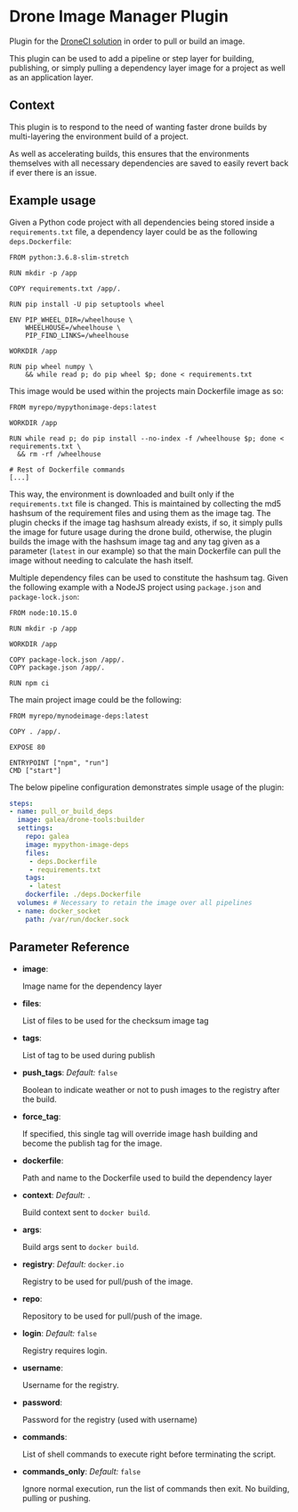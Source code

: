 # Drone Image Manager Plugin
Plugin for the [DroneCI solution](https://drone.io) in order to pull or build an image.

This plugin can be used to add a pipeline or step layer for building, publishing, or simply pulling a dependency
layer image for a project as well as an application layer.

## Context

This plugin is to respond to the need of wanting faster drone builds by multi-layering the environment build
of a project.

As well as accelerating builds, this ensures that the environments themselves with all necessary dependencies
are saved to easily revert back if ever there is an issue.

## Example usage

Given a Python code project with all dependencies being stored inside a `requirements.txt` file, a dependency layer
could be as the following `deps.Dockerfile`:

```docker
FROM python:3.6.8-slim-stretch

RUN mkdir -p /app

COPY requirements.txt /app/.

RUN pip install -U pip setuptools wheel

ENV PIP_WHEEL_DIR=/wheelhouse \
    WHEELHOUSE=/wheelhouse \
    PIP_FIND_LINKS=/wheelhouse

WORKDIR /app

RUN pip wheel numpy \
    && while read p; do pip wheel $p; done < requirements.txt
```

This image would be used within the projects main Dockerfile image as so:

```docker
FROM myrepo/mypythonimage-deps:latest

WORKDIR /app

RUN while read p; do pip install --no-index -f /wheelhouse $p; done < requirements.txt \
  && rm -rf /wheelhouse
 
# Rest of Dockerfile commands
[...]
```

This way, the environment is downloaded and built only if the `requirements.txt` file is changed.
This is maintained by collecting the md5 hashsum of the requirement files and using them as the image tag.
The plugin checks if the image tag hashsum already exists, if so, it simply pulls the image for future usage during the
drone build, otherwise, the plugin builds the image with the hashsum image tag and any tag given as a parameter
(`latest` in our example) so that the main Dockerfile can pull the image without needing to calculate the hash itself. 

Multiple dependency files can be used to constitute the hashsum tag.
Given the following example with a NodeJS project using `package.json` and `package-lock.json`:

```docker
FROM node:10.15.0

RUN mkdir -p /app

WORKDIR /app

COPY package-lock.json /app/.
COPY package.json /app/.

RUN npm ci
```

The main project image could be the following:

```docker
FROM myrepo/mynodeimage-deps:latest

COPY . /app/.

EXPOSE 80

ENTRYPOINT ["npm", "run"]
CMD ["start"]
```
 
The below pipeline configuration demonstrates simple usage of the plugin:

```yaml
steps:
- name: pull_or_build_deps
  image: galea/drone-tools:builder
  settings:
    repo: galea
    image: mypython-image-deps
    files:
     - deps.Dockerfile
     - requirements.txt
    tags:
     - latest
    dockerfile: ./deps.Dockerfile
  volumes: # Necessary to retain the image over all pipelines
  - name: docker_socket
    path: /var/run/docker.sock
```

## Parameter Reference

- **image**:

    Image name for the dependency layer

- **files**:

    List of files to be used for the checksum image tag

- **tags**:

    List of tag to be used during publish

- **push_tags**: *Default:* `false`

    Boolean to indicate weather or not to push images to the registry after the build.

- **force_tag**:

    If specified, this single tag will override image hash building and become the publish tag for the image.

- **dockerfile**:

    Path and name to the Dockerfile used to build the dependency layer

- **context**: *Default:* `.`

    Build context sent to `docker build`.

- **args**:

    Build args sent to `docker build`.

- **registry**: *Default:* `docker.io`

    Registry to be used for pull/push of the image.

- **repo**:

    Repository to be used for pull/push of the image.

- **login**: *Default:* `false`

    Registry requires login.

- **username**:

    Username for the registry.

- **password**:

    Password for the registry (used with username)

- **commands**:

    List of shell commands to execute right before terminating the script.

- **commands_only**: *Default:* `false`

    Ignore normal execution, run the list of commands then exit. No building, pulling or pushing.
